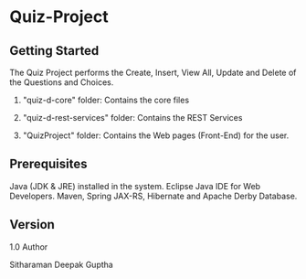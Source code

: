 # Quiz-Project

## Getting Started

The Quiz Project performs the Create, Insert, View All, Update and Delete of the Questions and Choices.

1) "quiz-d-core" folder: Contains the core files

2) "quiz-d-rest-services" folder: Contains the REST Services

3) "QuizProject" folder: Contains the Web pages (Front-End) for the user.

## Prerequisites

Java (JDK & JRE) installed in the system. Eclipse Java IDE for Web Developers. Maven, Spring JAX-RS, Hibernate and Apache Derby Database.

## Version

1.0
Author

Sitharaman Deepak Guptha
